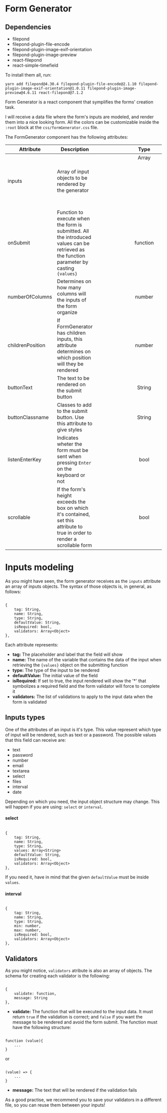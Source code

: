 # Form Generator

## Dependencies

- filepond
- filepond-plugin-file-encode
- filepond-plugin-image-exif-orientation
- filepond-plugin-image-preview
- react-filepond
- react-simple-timefield

To install them all, run:

```
yarn add filepond@4.30.4 filepond-plugin-file-encode@2.1.10 filepond-plugin-image-exif-orientation@1.0.11 filepond-plugin-image-preview@4.6.11 react-filepond@7.1.2
```

Form Generator is a react component that symplifies the forms' creation task.

I will receive a data file where the form's inputs are modeled, and render them into a nice looking form.
All the colors can be customizable inside the `:root` block at the `css/formGenerator.css` file.

The FormGenerator component has the following attributes:

|   **Attribute**  	|                                                               **Description**                                                              	|      **Type**     	| **Default** 	|
|----------------	|------------------------------------------------------------------------------------------------------------------------------------------	    |:-----------------:	|:-----------:	|
|      inputs      	| Array of input objects to be rendered by the generator                                                                                     	| Array<br><Object> 	|      []     	|
|     onSubmit     	| Function to execute when the form is submitted. All the introduced values can be retrieved as the function parameter by casting `{values}` 	|      function     	|    ()=>{}   	|
|  numberOfColumns 	| Determines on how many columns will the inputs of the form organize                                                                        	|       number      	|      1      	|
| childrenPosition 	| If FormGenerator has children inputs, this attribute determines on which position will they be rendered                                    	|       number      	|      0      	|
|    buttonText    	| The text to be rendered on the submit button                                                                                               	|       String      	|   "Enviar"  	|
|  buttonClassname 	| Classes to add to the submit button. Use this attribute to give styles                                                                     	|       String      	|      ""     	|
|  listenEnterKey  	| Indicates wheter the form must be sent when pressing `Enter` on the keyboard or not                                                        	|        bool       	|    false    	|
|    scrollable  	| If the form's height exceeds the box on which it's contained, set this attribute to true in order to render a scrollable form                 |        bool       	|    false    	|

# Inputs modeling

As you might have seen, the form generator receives as the `inputs` attribute an array of inputs objects. The syntax of those objects is, in general, as follows:

```

{
    tag: String,
    name: String,
    type: String,
    defaultValue: String,
    isRequired: bool,
    validators: Array<Object>
},

```

Each attribute represents:

- **tag:** The placeholder and label that the field will show
- **name:** The name of the variable that contains the data of the input when retrieving the `{values}` object on the submitting function
- **type:** The type of the input to be rendered
- **defaultValue:** The initial value of the field
- **isRequired:** If set to true, the input rendered will show the '*' that symbolizes a required field and the form validator will force to complete it
- **validators:** The list of validations to apply to the input data when the form is validated

## Inputs types

One of the attributes of an input is it's type. This value represent which type of input will be rendered, such as text or a password. The possible values that this field can receive are:

- text
- password
- number
- email
- textarea
- select
- files
- interval
- date

Depending on which you need, the input object structure may change. This will happen if you are using: `select` or `interval`.

#### select

```

{
    tag: String,
    name: String,
    type: String,
    values: Array<String>
    defaultValue: String,
    isRequired: bool,
    validators: Array<Object>
},

```

If you need it, have in mind that the given `defaultValue` must be inside `values`.

#### interval

```

{
    tag: String,
    name: String,
    type: String,
    min: number,
    max: number,
    isRequired: bool,
    validators: Array<Object>
},

```

## Validators

As you might notice, `validators` atribute is also an array of objects. The schema for creating each validator is the following:

```

{
    validate: function,
    message: String
},

```

- **validate:** The function that will be executed to the input data. It must return `true` if the validation is correct; and `false` if you want the message to be rendered and avoid the form submit. The function must have the following structure:

```

function (value){
    ...
}

```

or

```

(value) => {
    ...
}

```

- **message:** The text that will be rendered if the validation fails

As a good practise, we recommend you to save your validators in a different file, so you can reuse them between your inputs!